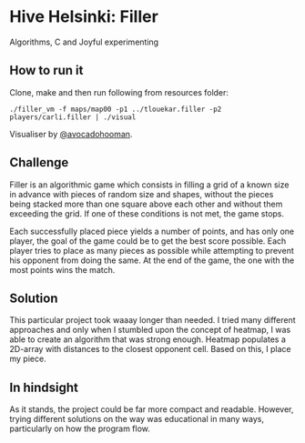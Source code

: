 # Hive Helsinki: Filler
Algorithms, C and Joyful experimenting

## How to run it
Clone, make and then run following from resources folder:

`./filler_vm -f maps/map00 -p1 ../tlouekar.filler -p2 players/carli.filler | ./visual`

Visualiser by <a href="https://github.com/avocadohooman">@avocadohooman</a>.

## Challenge
Filler is an algorithmic game which consists in filling a grid of a known size in advance with pieces of random size and shapes, without the pieces being stacked more than one square above each other and without them exceeding the grid. If one of these conditions is not met, the game stops.

Each successfully placed piece yields a number of points, and has only one player, the goal of the game could be to get the best score possible. Each player tries to place as many pieces as possible while attempting to prevent his opponent from doing the same. At the end of the game, the one with the most points wins the match.

## Solution
This particular project took waaay longer than needed. I tried many different approaches and only when I stumbled upon the concept of heatmap, I was able to create an algorithm that was strong enough. Heatmap populates a 2D-array with distances to the closest opponent cell. Based on this, I place my piece.

## In hindsight
As it stands, the project could be far more compact and readable. However, trying different solutions on the way was educational in many ways, particularly on how the program flow. 

